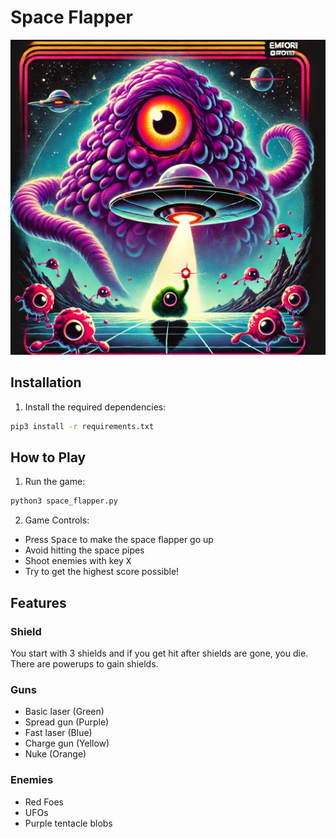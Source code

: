 # Space Flapper

![Space Flapper](space_flapper.webp)

## Installation

1. Install the required dependencies:
```bash
pip3 install -r requirements.txt
```

## How to Play

1. Run the game:
```bash
python3 space_flapper.py
```

2. Game Controls:
- Press <kbd>Space</kbd>  to make the space flapper go up
- Avoid hitting the space pipes
- Shoot enemies with key <kbd>X</kbd>
- Try to get the highest score possible!

## Features

### Shield

You start with 3 shields and if you get hit after shields are gone, you die. There are powerups to gain shields.

### Guns

- Basic laser (Green)
- Spread gun (Purple)
- Fast laser (Blue)
- Charge gun (Yellow)
- Nuke (Orange)

### Enemies

- Red Foes
- UFOs
- Purple tentacle blobs
